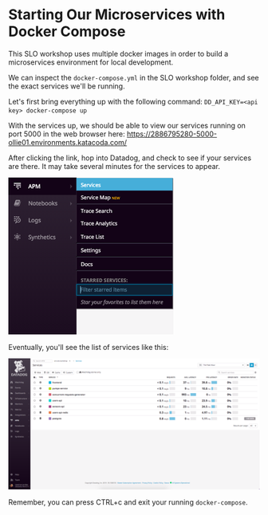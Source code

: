 # Starting Our Microservices with Docker Compose

This SLO workshop uses multiple docker images in order to build a microservices environment for local development.

We can inspect the `docker-compose.yml` in the SLO workshop folder, and see the exact services we'll be running.

Let's first bring everything up with the following command:
`DD_API_KEY=<api key> docker-compose up`

With the services up, we should be able to view our services running on port 5000 in the web browser here:
https://2886795280-5000-ollie01.environments.katacoda.com/

After clicking the link, hop into Datadog, and check to see if your services are there. It may take several minutes for the services to appear. 


![Service Nav](../assets/services-nav.png)

Eventually, you'll see the list of services like this:

![Service List](../assets/services-list.png)

Remember, you can press CTRL+c and exit your running `docker-compose`.
